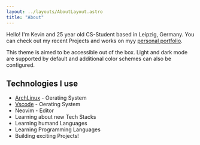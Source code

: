 ```yaml
---
layout: ../layouts/AboutLayout.astro
title: "About"
---
```


Hello! I'm Kevin and 25 year old CS-Student based in Leipzig, Germany. You can check out my recent Projects and works on myy [personal portfolio](https://satnaing.dev/blog).

This theme is aimed to be accessible out of the box. Light and dark mode are supported by
default and additional color schemes can also be configured.

## Technologies I use

- [ArchLinux](https://archlinux.org/) - Oerating System
- [Vscode](https://code.visualstudio.com/) - Oerating System
- Neovim - Editor
- Learning about new Tech Stacks
- Learning humand Languages
- Learning Programming Languages
- Building exciting Projects!

